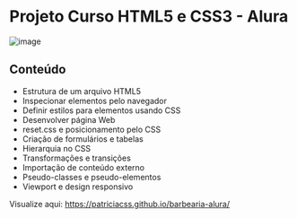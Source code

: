 # Projeto Curso HTML5 e CSS3 - Alura
![image](https://user-images.githubusercontent.com/104372195/171314720-8119ec53-bf0e-4977-be61-ca1667ccaf92.png)

## Conteúdo
- Estrutura de um arquivo HTML5
- Inspecionar elementos pelo navegador
- Definir estilos para elementos usando CSS
- Desenvolver página Web
- reset.css e posicionamento pelo CSS
- Criação de formulários e tabelas
- Hierarquia no CSS
- Transformações e transições
- Importação de conteúdo externo
- Pseudo-classes e pseudo-elementos
-  Viewport e design responsivo

Visualize aqui: https://patriciacss.github.io/barbearia-alura/
